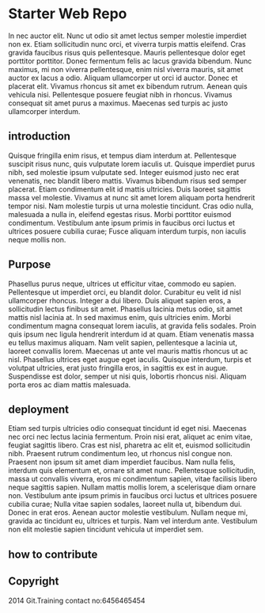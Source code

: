 # Starter Web Repo

In nec auctor elit. Nunc ut odio sit amet lectus semper molestie imperdiet non ex. Etiam sollicitudin nunc orci, et viverra turpis mattis eleifend. Cras gravida faucibus risus quis pellentesque. Mauris pellentesque dolor eget porttitor porttitor. Donec fermentum felis ac lacus gravida bibendum. Nunc maximus, mi non viverra pellentesque, enim nisl viverra mauris, sit amet auctor ex lacus a odio. Aliquam ullamcorper ut orci id auctor. Donec et placerat elit. Vivamus rhoncus sit amet ex bibendum rutrum. Aenean quis vehicula nisi. Pellentesque posuere feugiat nibh in rhoncus. Vivamus consequat sit amet purus a maximus. Maecenas sed turpis ac justo ullamcorper interdum.

## introduction

Quisque fringilla enim risus, et tempus diam interdum at. Pellentesque suscipit risus nunc, quis vulputate lorem iaculis ut. Quisque imperdiet purus nibh, sed molestie ipsum vulputate sed. Integer euismod justo nec erat venenatis, nec blandit libero mattis. Vivamus bibendum risus sed semper placerat. Etiam condimentum elit id mattis ultricies. Duis laoreet sagittis massa vel molestie. Vivamus at nunc sit amet lorem aliquam porta hendrerit tempor nisi. Nam molestie turpis ut urna molestie tincidunt. Cras odio nulla, malesuada a nulla in, eleifend egestas risus. Morbi porttitor euismod condimentum. Vestibulum ante ipsum primis in faucibus orci luctus et ultrices posuere cubilia curae; Fusce aliquam interdum turpis, non iaculis neque mollis non.
## Purpose

Phasellus purus neque, ultrices ut efficitur vitae, commodo eu sapien. Pellentesque ut imperdiet orci, eu blandit dolor. Curabitur eu velit id nisl ullamcorper rhoncus. Integer a dui libero. Duis aliquet sapien eros, a sollicitudin lectus finibus sit amet. Phasellus lacinia metus odio, sit amet mattis nisl lacinia at. In sed maximus enim, quis ultricies enim. Morbi condimentum magna consequat lorem iaculis, at gravida felis sodales. Proin quis ipsum nec ligula hendrerit interdum id at quam. Etiam venenatis massa eu tellus maximus aliquam. Nam velit sapien, pellentesque a lacinia ut, laoreet convallis lorem. Maecenas ut ante vel mauris mattis rhoncus ut ac nisl. Phasellus ultrices eget augue eget iaculis. Quisque interdum, turpis et volutpat ultricies, erat justo fringilla eros, in sagittis ex est in augue. Suspendisse est dolor, semper ut nisi quis, lobortis rhoncus nisi. Aliquam porta eros ac diam mattis malesuada.

## deployment 

Etiam sed turpis ultricies odio consequat tincidunt id eget nisi. Maecenas nec orci nec lectus lacinia fermentum. Proin nisi erat, aliquet ac enim vitae, feugiat sagittis libero. Cras est nisl, pharetra ac elit et, euismod sollicitudin nibh. Praesent rutrum condimentum leo, ut rhoncus nisl congue non. Praesent non ipsum sit amet diam imperdiet faucibus. Nam nulla felis, interdum quis elementum et, ornare sit amet nunc. Pellentesque sollicitudin, massa ut convallis viverra, eros mi condimentum sapien, vitae facilisis libero neque sagittis sapien. Nullam mattis mollis lorem, a scelerisque diam ornare non. Vestibulum ante ipsum primis in faucibus orci luctus et ultrices posuere cubilia curae; Nulla vitae sapien sodales, laoreet nulla ut, bibendum dui. Donec in erat eros. Aenean auctor molestie vestibulum. Nullam neque mi, gravida ac tincidunt eu, ultrices et turpis. Nam vel interdum ante. Vestibulum non elit molestie sapien tincidunt vehicula ut imperdiet sem.

## how to contribute 

## Copyright

2014 Git.Training
contact no:6456465454